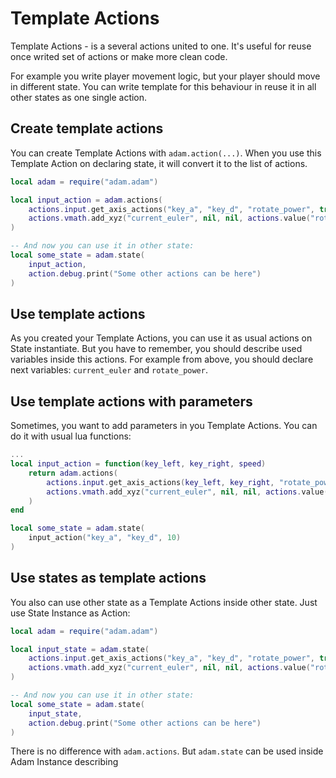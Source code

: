 # Template Actions

Template Actions - is a several actions united to one. It's useful for reuse once writed set of actions or make more clean code.

For example you write player movement logic, but your player should move in different state. You can write template for this behaviour in reuse it in all other states as one single action.


## Create template actions

You can create Template Actions with `adam.action(...)`. When you use this Template Action on declaring state, it will convert it to the list of actions.


```lua
local adam = require("adam.adam")

local input_action = adam.actions(
	actions.input.get_axis_actions("key_a", "key_d", "rotate_power", true, 4),
	actions.vmath.add_xyz("current_euler", nil, nil, actions.value("rotate_power"), true)
)

-- And now you can use it in other state:
local some_state = adam.state(
	input_action,
	action.debug.print("Some other actions can be here")
)
```


## Use template actions

As you created your Template Actions, you can use it as usual actions on State instantiate. But you have to remember, you should describe used variables inside this actions. For example from above, you should declare next variables: `current_euler` and `rotate_power`.


## Use template actions with parameters

Sometimes, you want to add parameters in you Template Actions. You can do it with usual lua functions:

```lua
...
local input_action = function(key_left, key_right, speed)
	return adam.actions(
		actions.input.get_axis_actions(key_left, key_right, "rotate_power", true, speed),
		actions.vmath.add_xyz("current_euler", nil, nil, actions.value("rotate_power"), true)
	)
end

local some_state = adam.state(
	input_action("key_a", "key_d", 10)
)
```


## Use states as template actions

You also can use other state as a Template Actions inside other state. Just use State Instance as Action:

```lua
local adam = require("adam.adam")

local input_state = adam.state(
	actions.input.get_axis_actions("key_a", "key_d", "rotate_power", true, 4),
	actions.vmath.add_xyz("current_euler", nil, nil, actions.value("rotate_power"), true)
)

-- And now you can use it in other state:
local some_state = adam.state(
	input_state,
	action.debug.print("Some other actions can be here")
)
```

There is no difference with `adam.actions`. But `adam.state` can be used inside Adam Instance describing
